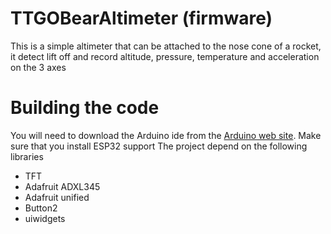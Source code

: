 # TTGOBearAltimeter (firmware)
This is a simple altimeter that can be attached to the nose cone of a rocket, it detect lift off and record altitude, pressure, temperature and acceleration on the 3 axes
# Building the code
You will need to download the Arduino ide from the [Arduino web site](https://www.arduino.cc/). 
Make sure that you install ESP32 support
The project depend on the following libraries
  - TFT
  - Adafruit ADXL345
  - Adafruit unified
  - Button2
  - uiwidgets
  
